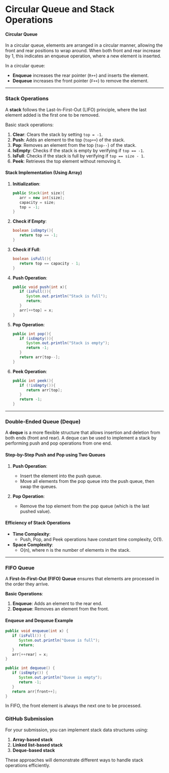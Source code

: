 # Circular Queue and Stack Operations

#### Circular Queue

In a circular queue, elements are arranged in a circular manner, allowing the front and rear positions to wrap around. When both front and rear increase by 1, this indicates an enqueue operation, where a new element is inserted. 

In a circular queue:
- **Enqueue** increases the rear pointer (`R++`) and inserts the element.
- **Dequeue** increases the front pointer (`F++`) to remove the element.

---

### Stack Operations

A **stack** follows the Last-In-First-Out (LIFO) principle, where the last element added is the first one to be removed.

Basic stack operations:
1. **Clear**: Clears the stack by setting `top = -1`.
2. **Push**: Adds an element to the top (`top++`) of the stack.
3. **Pop**: Removes an element from the top (`top--`) of the stack.
4. **IsEmpty**: Checks if the stack is empty by verifying if `top == -1`.
5. **IsFull**: Checks if the stack is full by verifying if `top == size - 1`.
6. **Peek**: Retrieves the top element without removing it.

#### Stack Implementation (Using Array)

1. **Initialization**: 
   ```java
   public Stack(int size){
      arr = new int[size];
      capacity = size;
      top = -1;
   }
   ```

2. **Check if Empty**:
   ```java
   boolean isEmpty(){
      return top == -1;
   }
   ```

3. **Check if Full**:
   ```java
   boolean isFull(){
      return top == capacity - 1;
   }
   ```

4. **Push Operation**:
   ```java
   public void push(int x){
      if (isFull()){
         System.out.println("Stack is full");
         return;
      }
      arr[++top] = x;
   }
   ```

5. **Pop Operation**:
   ```java
   public int pop(){
      if (isEmpty()){
         System.out.println("Stack is empty");
         return -1;
      }
      return arr[top--];
   }
   ```

6. **Peek Operation**:
   ```java
   public int peek(){
      if (!isEmpty()){
         return arr[top];
      }
      return -1;
   }
   ```

---

### Double-Ended Queue (Deque)

A **deque** is a more flexible structure that allows insertion and deletion from both ends (front and rear). A deque can be used to implement a stack by performing push and pop operations from one end.

#### Step-by-Step Push and Pop using Two Queues

1. **Push Operation**:
   - Insert the element into the push queue.
   - Move all elements from the pop queue into the push queue, then swap the queues.

2. **Pop Operation**:
   - Remove the top element from the pop queue (which is the last pushed value).

#### Efficiency of Stack Operations
- **Time Complexity**:
   - Push, Pop, and Peek operations have constant time complexity, O(1).
- **Space Complexity**: 
   - O(n), where n is the number of elements in the stack.

---

### FIFO Queue

A **First-In-First-Out (FIFO) Queue** ensures that elements are processed in the order they arrive.

**Basic Operations**:
1. **Enqueue**: Adds an element to the rear end.
2. **Dequeue**: Removes an element from the front.

#### Enqueue and Dequeue Example
```java
public void enqueue(int x) {
   if (isFull()) {
      System.out.println("Queue is full");
      return;
   }
   arr[++rear] = x;
}

public int dequeue() {
   if (isEmpty()) {
      System.out.println("Queue is empty");
      return -1;
   }
   return arr[front++];
}
```

In FIFO, the front element is always the next one to be processed.

### GitHub Submission
For your submission, you can implement stack data structures using:
1. **Array-based stack**
2. **Linked list-based stack**
3. **Deque-based stack**

These approaches will demonstrate different ways to handle stack operations efficiently.
